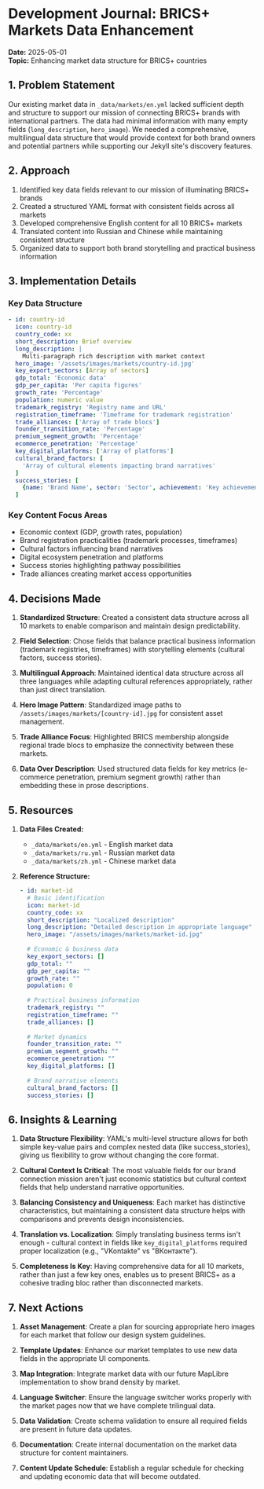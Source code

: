 # Development Journal: BRICS+ Markets Data Enhancement
**Date:** 2025-05-01  
**Topic:** Enhancing market data structure for BRICS+ countries

## 1. Problem Statement

Our existing market data in `_data/markets/en.yml` lacked sufficient depth and structure to support our mission of connecting BRICS+ brands with international partners. The data had minimal information with many empty fields (`long_description`, `hero_image`). We needed a comprehensive, multilingual data structure that would provide context for both brand owners and potential partners while supporting our Jekyll site's discovery features.

## 2. Approach

1. Identified key data fields relevant to our mission of illuminating BRICS+ brands
2. Created a structured YAML format with consistent fields across all markets
3. Developed comprehensive English content for all 10 BRICS+ markets
4. Translated content into Russian and Chinese while maintaining consistent structure
5. Organized data to support both brand storytelling and practical business information

## 3. Implementation Details

### Key Data Structure
```yaml
- id: country-id
  icon: country-id
  country_code: xx
  short_description: Brief overview
  long_description: |
    Multi-paragraph rich description with market context
  hero_image: '/assets/images/markets/country-id.jpg'
  key_export_sectors: [Array of sectors]
  gdp_total: 'Economic data'
  gdp_per_capita: 'Per capita figures'
  growth_rate: 'Percentage'
  population: numeric value
  trademark_registry: 'Registry name and URL'
  registration_timeframe: 'Timeframe for trademark registration'
  trade_alliances: ['Array of trade blocs']
  founder_transition_rate: 'Percentage'
  premium_segment_growth: 'Percentage'
  ecommerce_penetration: 'Percentage'
  key_digital_platforms: ['Array of platforms']
  cultural_brand_factors: [
    'Array of cultural elements impacting brand narratives'
  ]
  success_stories: [
    {name: 'Brand Name', sector: 'Sector', achievement: 'Key achievement'}
  ]
```

### Key Content Focus Areas
- Economic context (GDP, growth rates, population)
- Brand registration practicalities (trademark processes, timeframes)
- Cultural factors influencing brand narratives
- Digital ecosystem penetration and platforms
- Success stories highlighting pathway possibilities
- Trade alliances creating market access opportunities

## 4. Decisions Made

1. **Standardized Structure**: Created a consistent data structure across all 10 markets to enable comparison and maintain design predictability.

2. **Field Selection**: Chose fields that balance practical business information (trademark registries, timeframes) with storytelling elements (cultural factors, success stories).

3. **Multilingual Approach**: Maintained identical data structure across all three languages while adapting cultural references appropriately, rather than just direct translation.

4. **Hero Image Pattern**: Standardized image paths to `/assets/images/markets/[country-id].jpg` for consistent asset management.

5. **Trade Alliance Focus**: Highlighted BRICS membership alongside regional trade blocs to emphasize the connectivity between these markets.

6. **Data Over Description**: Used structured data fields for key metrics (e-commerce penetration, premium segment growth) rather than embedding these in prose descriptions.

## 5. Resources

1. **Data Files Created:**
   - `_data/markets/en.yml` - English market data
   - `_data/markets/ru.yml` - Russian market data
   - `_data/markets/zh.yml` - Chinese market data

2. **Reference Structure:**
   ```yaml
   - id: market-id
     # Basic identification
     icon: market-id
     country_code: xx
     short_description: "Localized description"
     long_description: "Detailed description in appropriate language"
     hero_image: "/assets/images/markets/market-id.jpg"
     
     # Economic & business data
     key_export_sectors: []
     gdp_total: ""
     gdp_per_capita: ""
     growth_rate: ""
     population: 0
     
     # Practical business information
     trademark_registry: ""
     registration_timeframe: ""
     trade_alliances: []
     
     # Market dynamics
     founder_transition_rate: ""
     premium_segment_growth: ""
     ecommerce_penetration: ""
     key_digital_platforms: []
     
     # Brand narrative elements
     cultural_brand_factors: []
     success_stories: []
   ```

## 6. Insights & Learning

1. **Data Structure Flexibility**: YAML's multi-level structure allows for both simple key-value pairs and complex nested data (like success_stories), giving us flexibility to grow without changing the core format.

2. **Cultural Context Is Critical**: The most valuable fields for our brand connection mission aren't just economic statistics but cultural context fields that help understand narrative opportunities.

3. **Balancing Consistency and Uniqueness**: Each market has distinctive characteristics, but maintaining a consistent data structure helps with comparisons and prevents design inconsistencies.

4. **Translation vs. Localization**: Simply translating business terms isn't enough - cultural context in fields like `key_digital_platforms` required proper localization (e.g., "VKontakte" vs "ВКонтакте").

5. **Completeness Is Key**: Having comprehensive data for all 10 markets, rather than just a few key ones, enables us to present BRICS+ as a cohesive trading bloc rather than disconnected markets.

## 7. Next Actions

1. **Asset Management**: Create a plan for sourcing appropriate hero images for each market that follow our design system guidelines.

2. **Template Updates**: Enhance our market templates to use new data fields in the appropriate UI components.

3. **Map Integration**: Integrate market data with our future MapLibre implementation to show brand density by market.

4. **Language Switcher**: Ensure the language switcher works properly with the market pages now that we have complete trilingual data.

5. **Data Validation**: Create schema validation to ensure all required fields are present in future data updates.

6. **Documentation**: Create internal documentation on the market data structure for content maintainers.

7. **Content Update Schedule**: Establish a regular schedule for checking and updating economic data that will become outdated.
